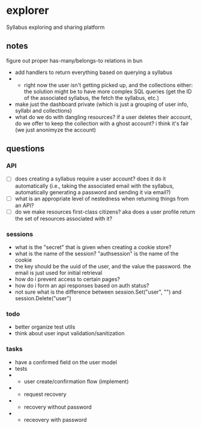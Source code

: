 # explorer

Syllabus exploring and sharing platform

## notes

figure out proper has-many/belongs-to relations in bun

- add handlers to return everything based on querying a syllabus
- - right now the user isn't getting picked up, and the collections either: the solution might be to have more complex SQL queries (get the ID of the associated syllabus, the fetch the syllabus, etc.)
- make just the dashboard private (which is just a grouping of user info, syllabi and collections)
- what do we do with dangling resources? if a user deletes their account, do we offer to keep the collection with a ghost account? i think it's fair (we just anonimyze the account)

## questions

### API
- [ ] does creating a syllabus require a user account? does it do it automatically (i.e., taking the associated email with the syllabus, automatically generating a password and sending it via email?)
- [ ] what is an appropriate level of nestedness when returning things from an API?
- [ ] do we make resources first-class citizens? aka does a user profile return the set of resources associated with it?

### sessions

- what is the "secret" that is given when creating a cookie store?
- what is the name of the session? "authsession" is the name of the cookie
- the key should be the uuid of the user, and the value the password. the email is just used for initial retrieval
- how do i prevent access to certain pages?
- how do i form an api responses based on auth status?
- not sure what is the difference between 	session.Set("user", "") and session.Delete("user")

### todo

- better organize test utils
- think about user input validation/sanitization

### tasks

- have a confirmed field on the user model
- tests
- - user create/confirmation flow (implement)
- - request recovery
- - recovery without password
- - receovery with password